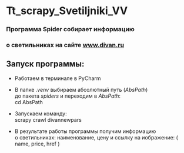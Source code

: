 # Tt_scrapy_Svetiljniki_VV
### Программа Spider  собирает информацию <br/> 
### о светильниках на сайте  www.divan.ru

## Запуск программы:
* Работаем в терминале в PyCharm
* В папке _.venv_ выбираем абсолютный путь (_AbsPath_) <br> до пакета  _spiders_ 
и переходим в  _AbsPath_: <br>
cd AbsPath

* Запускаем команду: <br>
scrapy crawl divannewpars
* В результате работы программы получим информацию <br> о светильниках:
наименование, цену и ссылку на иображение:
( name, price, href )

